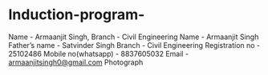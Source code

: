 # Induction-program-
Name - Armaanjit Singh, Branch - Civil Engineering 
Name - Armaanjit Singh
Father’s name - Satvinder Singh
Branch - Civil Engineering
Registration no - 25102486
Mobile no(whatsapp) - 8837605032
Email - armaanjitsingh0@gmail.com
Photograph

